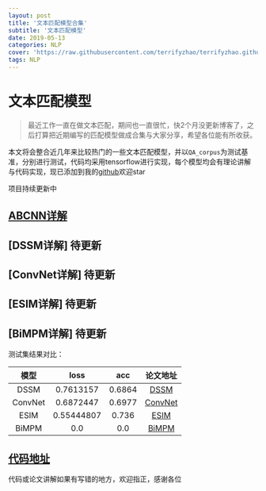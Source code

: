 ```yaml
---
layout: post
title: '文本匹配模型合集'
subtitle: '文本匹配模型'
date: 2019-05-13
categories: NLP
cover: 'https://raw.githubusercontent.com/terrifyzhao/terrifyzhao.github.io/master/assets/img/2019-05-13-%E6%96%87%E6%9C%AC%E5%8C%B9%E9%85%8D%E6%A8%A1%E5%9E%8B%E5%90%88%E9%9B%86/cover.jpg'
tags: NLP
---
```



# 文本匹配模型

> 最近工作一直在做文本匹配，期间也一直很忙，快2个月没更新博客了，之后打算把近期编写的匹配模型做成合集与大家分享，希望各位能有所收获。

本文将会整合近几年来比较热门的一些文本匹配模型，并以`QA_corpus`为测试基准，分别进行测试，代码均采用tensorflow进行实现，每个模型均会有理论讲解与代码实现，现已添加到我的[github](https://github.com/terrifyzhao/text_matching)欢迎star

项目持续更新中

## [ABCNN详解](https://terrifyzhao.github.io/2019/05/13/%E6%96%87%E6%9C%AC%E5%8C%B9%E9%85%8D%E6%A8%A1%E5%9E%8B%E4%B9%8BABCNN.html)
## [DSSM详解] 待更新
## [ConvNet详解] 待更新
## [ESIM详解] 待更新
## [BiMPM详解] 待更新

测试集结果对比：

模型 | loss | acc | 论文地址
:-: | :-: | :-: | :-: |
DSSM | 0.7613157 | 0.6864 | [DSSM](https://posenhuang.github.io/papers/cikm2013_DSSM_fullversion.pdf) |
ConvNet | 0.6872447 | 0.6977 | [ConvNet](http://citeseerx.ist.psu.edu/viewdoc/download?doi=10.1.1.723.6492&rep=rep1&type=pdf) |
ESIM | 0.55444807| 0.736 | [ESIM](https://arxiv.org/pdf/1609.06038.pdf) |
BiMPM | 0.0| 0.0 | [BiMPM](https://arxiv.org/pdf/1702.03814.pdf) |

## [代码地址](https://github.com/terrifyzhao/text_matching)

代码或论文讲解如果有写错的地方，欢迎指正，感谢各位
